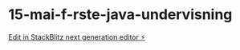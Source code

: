 # 15-mai-f-rste-java-undervisning

[Edit in StackBlitz next generation editor ⚡️](https://stackblitz.com/~/github.com/Murka1456/15-mai-f-rste-java-undervisning)